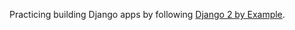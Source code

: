 Practicing building Django apps by following [Django 2 by Example][book].

[book]: https://github.com/PacktPublishing/Django-2-by-Example
